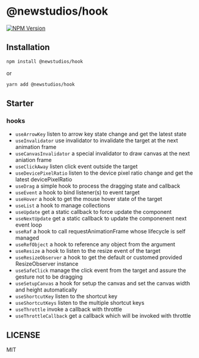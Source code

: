 # @newstudios/hook

  [![NPM Version][npm-image]][npm-url]

## Installation

```bash
npm install @newstudios/hook
```
or
```bash
yarn add @newstudios/hook
```

## Starter
### hooks

* `useArrowKey` listen to arrow key state change and get the latest state
* `useInvalidator` use invalidator to invalidate the target at the next animation frame
* `useCanvasInvalidator` a special invalidator to draw canvas at the next aniation frame
* `useClickAway` listen click event outside the target
* `useDevicePixelRatio` listen to the device pixel ratio change and get the latest devicePixelRatio
* `useDrag` a simple hook to process the dragging state and callback
* `useEvent` a hook to bind listener(s) to event target
* `useHover` a hook to get the mouse hover state of the target
* `useList` a hook to manage collections
* `useUpdate` get a static callback to force update the component
* `useNextUpdate` get a static callback to update the componenent next event loop
* `useRaf` a hook to call requestAnimationFrame whose lifecycle is self managed
* `useRefObject` a hook to reference any object from the argument
* `useResize` a hook to listen to the resize event of the target
* `useResizeObserver` a hook to get the default or customed provided ResizeObserver instance
* `useSafeClick` manage the click event from the target and assure the gesture not to be dragging
* `useSetupCanvas` a hook for setup the canvas and set the canvas width and height automatically
* `useShortcutKey` listen to the shortcut key
* `useShortcutKeys` listen to the multiple shortcut keys
* `useThrottle` invoke a callback with throttle
* `useThrottleCallback` get a callback which will be invoked with throttle

## LICENSE

MIT

[npm-image]: https://img.shields.io/npm/v/@newstudios/hook.svg?style=flat-square
[npm-url]: https://npmjs.org/package/@newstudios/hook
